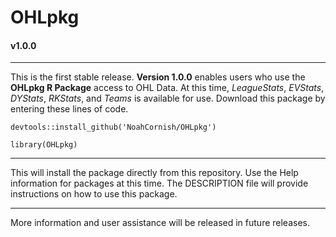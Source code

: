 # OHLpkg

#### v1.0.0

------------------------------------------------------------------------

This is the first stable release. **Version 1.0.0** enables users who use the **OHLpkg R Package** access to OHL Data. At this time, *LeagueStats*, *EVStats*, *DYStats*, *RKStats*, and *Teams* is available for use. Download this package by entering these lines of code.

`devtools::install_github('NoahCornish/OHLpkg')`

`library(OHLpkg)`

------------------------------------------------------------------------

This will install the package directly from this repository. Use the Help information for packages at this time. The DESCRIPTION file will provide instructions on how to use this package.

------------------------------------------------------------------------

More information and user assistance will be released in future releases.
